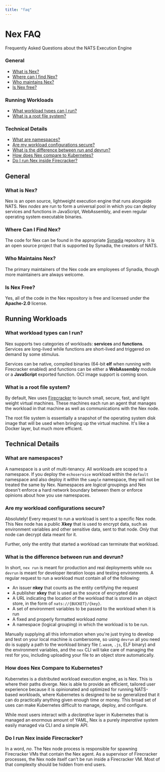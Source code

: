 ```yaml
---
title: "faq"
---
```

# Nex FAQ
Frequently Asked Questions about the NATS Execution Engine

### General

* [What is Nex?](faq.md#what-is-nex)
* [Where can I find Nex?](faq.md#where-can-i-find-nex)
* [Who maintains Nex?](faq.md#who-maintains-nex)
* [Is Nex free?](faq.md#is-nex-free)

### Running Workloads

* [What workload types can I run?](faq.md#what-workload-types-can-i-run)
* [What is a root file system?](faq.md#what-is-a-root-file-system)

### Technical Details

* [What are namespaces?](faq.md#what-are-namespaces)
* [Are my workload configurations secure?](faq.md#are-my-workload-configurations-secure)
* [What is the difference between run and devrun?](faq.md#what-is-the-difference-between-run-and-devrun)
* [How does Nex compare to Kubernetes?](faq.md#how-does-nex-compare-to-kubernetes)
* [Do I run Nex inside Firecracker?](faq.md#do-i-run-nex-inside-firecracker)

## General

### What is Nex?
Nex is an open source, lightweight execution engine that runs alongside NATS. Nex *nodes* are run to form a universal pool in which you can deploy services and functions in JavaScript, WebAssembly, and even regular operating system executable binaries.

### Where Can I Find Nex?
The code for Nex can be found in the appropriate [Synadia](https://github.com/synadia-io/nex) repository. It is an open source project that is supported by Synadia, the creators of NATS.

### Who Maintains Nex?
The primary maintainers of the Nex code are employees of Synadia, though more maintainers are always welcome.

### Is Nex Free?
Yes, all of the code in the Nex repository is free and licensed under the **Apache-2.0** license.

## Running Workloads

### What workload types can I run?
Nex supports two categories of workloads: **services** and **functions**. Services are long-lived while functions are short-lived and triggered on demand by some stimulus.

Services can be native, compiled binaries (64-bit **elf** when running with Firecracker enabled) and functions can be either a **WebAssembly** module or a **JavaScript** exported function. OCI image support is coming soon.

### What is a root file system?
By default, Nex uses [Firecracker](https://firecracker-microvm.github.io/) to launch small, secure, fast, and light weight virtual machines. These machines each run an agent that manages the workload in that machine as well as communications with the Nex node.

The root file system is essentially a snapshot of the operating system disk image that will be used when bringing up the virtual machine. It's like a Docker layer, but much more efficient.

## Technical Details

### What are namespaces?
A namespace is a unit of multi-tenancy. All workloads are scoped to a namespace. If you deploy the `echoservice` workload within the `default` namespace and also deploy it within the `sample` namespace, they will not be treated the same by Nex. Namespaces are _logical_ groupings and Nex doesn't enforce a hard network boundary between them or enforce opinions about how you use namespaces.

### Are my workload configurations secure?
Absolutely! Every request to run a workload is sent to a specific Nex node. This Nex node has a public **Xkey** that is used to encrypt data, such as environment variables and other sensitive data, sent to that node. _Only_ that node can decrypt data meant for it.

Further, only the entity that started a workload can terminate that workload.

### What is the difference between run and devrun?
In short, `nex run` is meant for production and real deployments while `nex devrun` is meant for developer iteration loops and testing environments. A regular request to run a workload must contain all of the following:

* An issuer **nkey** that counts as the entity certifying the request
* A publisher **xkey** that is used as the source of encrypted data
* A URL indicating the location of the workload that is stored in an object store, in the form of `nats://{BUCKET}/{key}`.
* A set of environment variables to be passed to the workload when it is run
* A fixed and properly formatted workload _name_
* A namespace (logical grouping) in which the workload is to be run.

Manually supplying all this information when you're just trying to develop and test on your local machine is cumbersome, so using `devrun` all you need do is supply a path to the workload binary file (`.wasm`, `.js`, ELF binary) and the environment variables, and the `nex` CLI will take care of managing the rest for you, including uploading your file to an object store automatically.

### How does Nex Compare to Kubernetes?
Kubernetes is a distributed workload execution engine, as is Nex. This is where their paths diverge. Nex is able to provide an efficient, tailored user experience because it is opinionated and optimized for running NATS-based workloads, where Kubernetes is designed to be so generalized that it can do practically anything given enough time or money. This broad set of uses can make Kubernetes difficult to manage, deploy, and configure.

While most users interact with a _declarative_ layer in Kubernetes that is managed an enormous amount of YAML, Nex is a purely _imperative_ system easily managed via CLI and a simple API.

### Do I run Nex inside Firecracker?
In a word, _no_. The Nex node process is responsible for spawning Firecracker VMs that contain the Nex agent. As a supervisor of Firecracker processes, the Nex node itself can't be run inside a Firecracker VM. Most of that complexity should be hidden from end users.
